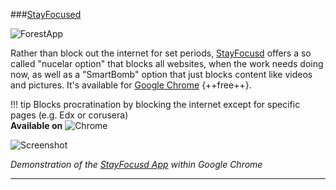 ###[StayFocused](https://chrome.google.com/webstore/detail/stayfocusd/laankejkbhbdhmipfmgcngdelahlfoji)

![ForestApp](/Images/StayFocused.png)

Rather than block out the internet for set periods, [StayFocusd](https://chrome.google.com/webstore/detail/stayfocusd/laankejkbhbdhmipfmgcngdelahlfoji) offers a so called "nucelar option" that blocks all websites, when the work needs doing now, as well as a "SmartBomb" option that just blocks content like videos and pictures. It's available for [Google Chrome](https://chrome.google.com/webstore/detail/stayfocusd/laankejkbhbdhmipfmgcngdelahlfoji) {++free++}. 


!!! tip
	Blocks procratination by blocking the internet except for specific pages (e.g. Edx or corusera)  
	**Available on** ![Chrome](/Icons/Chrome.png)
	
![Screenshot](GIFs/StayFocused.gif)  

_Demonstration of the [StayFocusd App](https://chrome.google.com/webstore/detail/stayfocusd/laankejkbhbdhmipfmgcngdelahlfoji) within Google Chrome_

****
